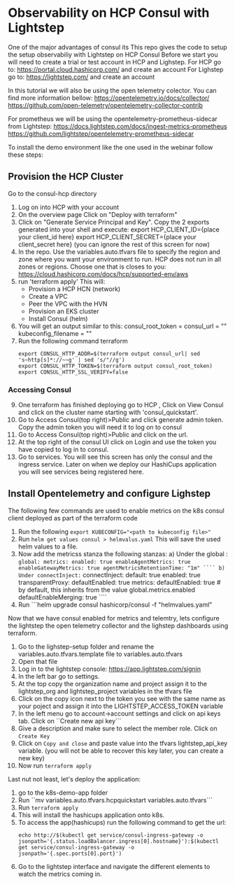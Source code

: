 
# Observability on HCP Consul with Lightstep 
One of the major advantages of consul its 
This repo gives the code to setup the setup observabiliy with Lightstep on HCP Consul
Before we start you will need to create a trial or test account in HCP and Lighstep.
For HCP go to: https://portal.cloud.hashicorp.com/ and create an account
For Lighstep go to: https://lightstep.com/ and create an account

In this tutorial we will also be using the open telemetry colector. You can find more information bellow:
https://opentelemetry.io/docs/collector/
https://github.com/open-telemetry/opentelemetry-collector-contrib

For prometheus we will be using the opentelemetry-prometheus-sidecar from Lightstep:
https://docs.lightstep.com/docs/ingest-metrics-prometheus
https://github.com/lightstep/opentelemetry-prometheus-sidecar

To install the demo environment like the one used in the webinar follow these steps:
## Provision the HCP Cluster
Go to the consul-hcp directory
1) Log on into HCP with your account
2) On the overview page Click on "Deploy with terraform"
3) Click on "Generate Service Principal and Key". Copy the 2 exports generated into your shell and execute:
      export HCP_CLIENT_ID={place your client_id here}
      export HCP_CLIENT_SECRET={place your client_secret here}
(you can ignore the rest of this screen for now)
4) In the repo. Use the variables.auto.tfvars file to specify the region and zone where you want your environment to run. HCP does not run in all zones or regions. Choose one that is closes to you:
https://cloud.hashicorp.com/docs/hcp/supported-env/aws
5) run 'terraform apply'
   This will:
    - Provision a HCP HCN (network)
    - Create a VPC
    - Peer the VPC with the HVN
    - Provision an EKS cluster
    - Install Consul (helm)
6) You will get an output similar to this:
consul_root_token = <sensitive>
consul_url = "<consul public url>"
kubeconfig_filename = "<path to kubeconfig file>"
7) Run the following command terraform 
    ```
    export CONSUL_HTTP_ADDR=$(terraform output consul_url| sed 's~http[s]*://~~g' | sed 's/"//g')
    export CONSUL_HTTP_TOKEN=$(terraform output consul_root_token)
    export CONSUL_HTTP_SSL_VERIFY=false
    ```
### Accessing Consul
9) One terraform has finished deploying go to HCP , Click on View Consul and click on the cluster name starting with 'consul_quickstart'.
10) Go to Access Consul(top right)>Public and click generate admin token. Copy the admin token you will need it to log on to consul
11) Go to Access Consul(top right)>Public and click on the url.  
12) At the top right of the consul UI click on Login and use the token you have copied to log in to consul.
13) Go to services. You will see this screen has only the consul and the ingress service. Later on when we deploy our HashiCups application you will see services being registered here.


## Install Opentelemetry and configure Lighstep
The following few commands are used to enable metrics on the k8s consul client deployed as part of the terraform code
1) Run the following  ``export KUBECONFIG="<path to kubeconfig file>"``
2) Run ```helm get values consul > helmvalus.yaml```  This will save the used helm values to a file. 
3) Now add the metricss stanza the following stanzas:
    a) Under the global :
        ```
        global:
            metrics:
                enabled: true
                enableAgentMetrics: true
                enableGatewayMetrics: true
                agentMetricsRetentionTime: "1m"
        ````
    b) Under connectInject:
        ```
        connectInject:
            default: true
            enabled: true
            transparentProxy:
                defaultEnabled: true
            metrics:
                defaultEnabled: true # by default, this inherits from the value global.metrics.enabled
                defaultEnableMerging: true
        ````
4) Run ```helm upgrade consul hashicorp/consul -f "helmvalues.yaml"

Now that we have consul enabled for metrics and telemtry, lets configure the lightstep the open telemetry collector and the lighstep dashboards using terraform.

1) Go to the lighstep-setup folder and rename the variables.auto.tfvars.template file to variables.auto.tfvars
2) Open that file
3) Log in to the lightstep console: https://app.lightstep.com/signin
4) In the left bar go to settings. 
5) At the top copy the organization name and project assign it to the lightstep_org and lightstep_project variables in the tfvars file
6) Click on the copy icon next to the token you see with the same name as your poject and assign it into the LIGHTSTEP_ACCESS_TOKEN variable
7) In the left menu go to account->account settings and click on api keys tab. Click on ``Create new api key```
8) Give a description and make sure to select the member role. Click on ``Create Key``
9) Click on ``Copy and close`` and paste value into the tfvars lightstep_api_key variable. (you will not be able to recover this key later, you can create a new key)
10) Now run ``terraform apply``

Last nut not least, let's deploy the application:
1) go to the k8s-demo-app folder
2) Run ``mv variables.auto.tfvars.hcpquickstart variables.auto.tfvars```
3) Run ``terraform apply``
4) This will install the hashicups application onto k8s.
5) To access the app(hashicups) run the following command to get the url: 
    ```
    echo http://$(kubectl get service/consul-ingress-gateway -o jsonpath='{.status.loadBalancer.ingress[0].hostname}'):$(kubectl get service/consul-ingress-gateway -o jsonpath='{.spec.ports[0].port}')
    ```
6) Go to the lightstep interface and navigate the different elements to watch the metrics coming in.







